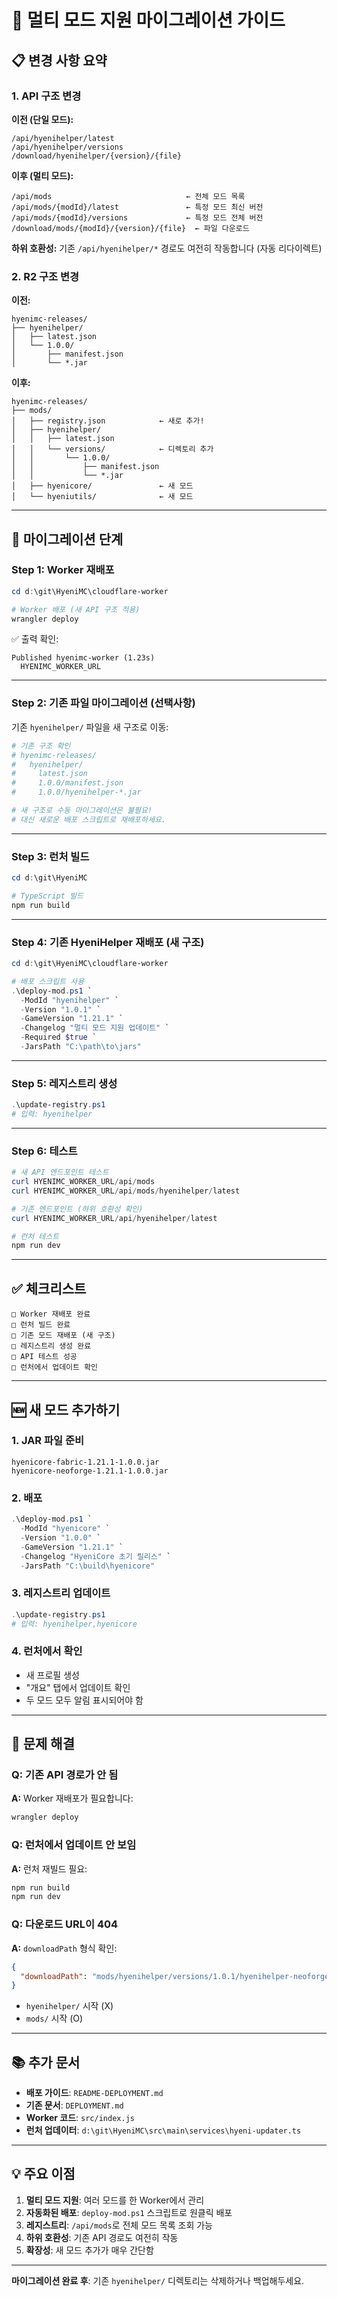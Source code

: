 # 🔄 멀티 모드 지원 마이그레이션 가이드

## 📋 변경 사항 요약

### 1. API 구조 변경
**이전 (단일 모드):**
```
/api/hyenihelper/latest
/api/hyenihelper/versions
/download/hyenihelper/{version}/{file}
```

**이후 (멀티 모드):**
```
/api/mods                              ← 전체 모드 목록
/api/mods/{modId}/latest               ← 특정 모드 최신 버전
/api/mods/{modId}/versions             ← 특정 모드 전체 버전
/download/mods/{modId}/{version}/{file}  ← 파일 다운로드
```

**하위 호환성:** 기존 `/api/hyenihelper/*` 경로도 여전히 작동합니다 (자동 리다이렉트)

### 2. R2 구조 변경
**이전:**
```
hyenimc-releases/
├── hyenihelper/
│   ├── latest.json
│   └── 1.0.0/
│       ├── manifest.json
│       └── *.jar
```

**이후:**
```
hyenimc-releases/
├── mods/
│   ├── registry.json            ← 새로 추가!
│   ├── hyenihelper/
│   │   ├── latest.json
│   │   └── versions/            ← 디렉토리 추가
│   │       └── 1.0.0/
│   │           ├── manifest.json
│   │           └── *.jar
│   ├── hyenicore/               ← 새 모드
│   └── hyeniutils/              ← 새 모드
```

---

## 🚀 마이그레이션 단계

### Step 1: Worker 재배포

```powershell
cd d:\git\HyeniMC\cloudflare-worker

# Worker 배포 (새 API 구조 적용)
wrangler deploy
```

✅ 출력 확인:
```
Published hyenimc-worker (1.23s)
  HYENIMC_WORKER_URL
```

---

### Step 2: 기존 파일 마이그레이션 (선택사항)

기존 `hyenihelper/` 파일을 새 구조로 이동:

```powershell
# 기존 구조 확인
# hyenimc-releases/
#   hyenihelper/
#     latest.json
#     1.0.0/manifest.json
#     1.0.0/hyenihelper-*.jar

# 새 구조로 수동 마이그레이션은 불필요!
# 대신 새로운 배포 스크립트로 재배포하세요.
```

---

### Step 3: 런처 빌드

```powershell
cd d:\git\HyeniMC

# TypeScript 빌드
npm run build
```

---

### Step 4: 기존 HyeniHelper 재배포 (새 구조)

```powershell
cd d:\git\HyeniMC\cloudflare-worker

# 배포 스크립트 사용
.\deploy-mod.ps1 `
  -ModId "hyenihelper" `
  -Version "1.0.1" `
  -GameVersion "1.21.1" `
  -Changelog "멀티 모드 지원 업데이트" `
  -Required $true `
  -JarsPath "C:\path\to\jars"
```

---

### Step 5: 레지스트리 생성

```powershell
.\update-registry.ps1
# 입력: hyenihelper
```

---

### Step 6: 테스트

```powershell
# 새 API 엔드포인트 테스트
curl HYENIMC_WORKER_URL/api/mods
curl HYENIMC_WORKER_URL/api/mods/hyenihelper/latest

# 기존 엔드포인트 (하위 호환성 확인)
curl HYENIMC_WORKER_URL/api/hyenihelper/latest

# 런처 테스트
npm run dev
```

---

## ✅ 체크리스트

```
□ Worker 재배포 완료
□ 런처 빌드 완료
□ 기존 모드 재배포 (새 구조)
□ 레지스트리 생성 완료
□ API 테스트 성공
□ 런처에서 업데이트 확인
```

---

## 🆕 새 모드 추가하기

### 1. JAR 파일 준비
```
hyenicore-fabric-1.21.1-1.0.0.jar
hyenicore-neoforge-1.21.1-1.0.0.jar
```

### 2. 배포
```powershell
.\deploy-mod.ps1 `
  -ModId "hyenicore" `
  -Version "1.0.0" `
  -GameVersion "1.21.1" `
  -Changelog "HyeniCore 초기 릴리스" `
  -JarsPath "C:\build\hyenicore"
```

### 3. 레지스트리 업데이트
```powershell
.\update-registry.ps1
# 입력: hyenihelper,hyenicore
```

### 4. 런처에서 확인
- 새 프로필 생성
- "개요" 탭에서 업데이트 확인
- 두 모드 모두 알림 표시되어야 함

---

## 🔧 문제 해결

### Q: 기존 API 경로가 안 됨
**A:** Worker 재배포가 필요합니다:
```powershell
wrangler deploy
```

### Q: 런처에서 업데이트 안 보임
**A:** 런처 재빌드 필요:
```powershell
npm run build
npm run dev
```

### Q: 다운로드 URL이 404
**A:** `downloadPath` 형식 확인:
```json
{
  "downloadPath": "mods/hyenihelper/versions/1.0.1/hyenihelper-neoforge-1.21.1-1.0.1.jar"
}
```
- `hyenihelper/` 시작 (X)
- `mods/` 시작 (O)

---

## 📚 추가 문서

- **배포 가이드**: `README-DEPLOYMENT.md`
- **기존 문서**: `DEPLOYMENT.md`
- **Worker 코드**: `src/index.js`
- **런처 업데이터**: `d:\git\HyeniMC\src\main\services\hyeni-updater.ts`

---

## 💡 주요 이점

1. **멀티 모드 지원**: 여러 모드를 한 Worker에서 관리
2. **자동화된 배포**: `deploy-mod.ps1` 스크립트로 원클릭 배포
3. **레지스트리**: `/api/mods`로 전체 모드 목록 조회 가능
4. **하위 호환성**: 기존 API 경로도 여전히 작동
5. **확장성**: 새 모드 추가가 매우 간단함

---

**마이그레이션 완료 후**: 기존 `hyenihelper/` 디렉토리는 삭제하거나 백업해두세요.
